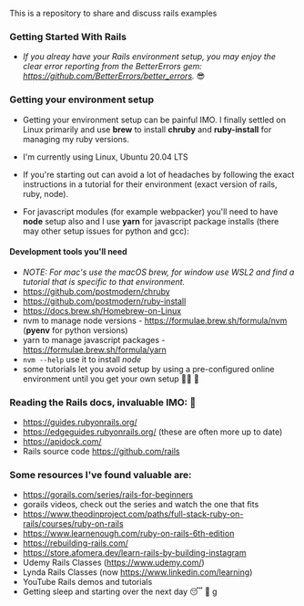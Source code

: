 This is a repository to share and discuss rails examples


### Getting Started With Rails

- _If you alreay have your Rails environment setup, you may enjoy the clear error reporting from the BetterErrors gem:
https://github.com/BetterErrors/better_errors._ :sunglasses:

### Getting your environment setup
- Getting your environment setup can be painful IMO. I finally settled on Linux primarily 
and use **brew** to install **chruby** and **ruby-install** for managing my ruby versions. 

- I'm currently using Linux, Ubuntu 20.04 LTS

- If you're starting out can avoid a lot of headaches by following the exact instructions 
in a tutorial for their environment (exact version of rails, ruby, node). 

- For javascript modules (for example webpacker) you'll need to have **node** setup also and I use **yarn** for 
javascript package installs (there may other setup issues for python and gcc):

#### Development tools you'll need 
- _NOTE: For mac's use the macOS brew, for window use WSL2 and find a tutorial that is specific to that environment._
- https://github.com/postmodern/chruby
- https://github.com/postmodern/ruby-install 
- https://docs.brew.sh/Homebrew-on-Linux 
- nvm to manage node versions  - https://formulae.brew.sh/formula/nvm  (**pyenv** for python versions)
- yarn to manage javascript packages - https://formulae.brew.sh/formula/yarn
- `nvm --help`  use it to install *node*
- some tutorials let you avoid setup by using a pre-configured online environment until you get your own setup :service_dog: :slightly_smiling_face:

### Reading the Rails docs, invaluable IMO: :monocle_face:
- https://guides.rubyonrails.org/
- https://edgeguides.rubyonrails.org/ (these are often more up to date)
- https://apidock.com/
- Rails source code https://github.com/rails

### **Some resources I've found valuable are:**
- https://gorails.com/series/rails-for-beginners
- gorails videos, check out the series and watch the one that fits
- https://www.theodinproject.com/paths/full-stack-ruby-on-rails/courses/ruby-on-rails
- https://www.learnenough.com/ruby-on-rails-6th-edition
- https://rebuilding-rails.com/
- https://store.afomera.dev/learn-rails-by-building-instagram
- Udemy Rails Classes (https://www.udemy.com/)
- Lynda Rails Classes (now https://www.linkedin.com/learning)
- YouTube Rails demos and tutorials
- Getting sleep and starting over the next day :sleeping: :vulcan_salute:
g
